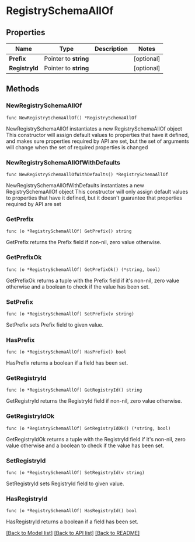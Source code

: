 # RegistrySchemaAllOf

## Properties

Name | Type | Description | Notes
------------ | ------------- | ------------- | -------------
**Prefix** | Pointer to **string** |  | [optional] 
**RegistryId** | Pointer to **string** |  | [optional] 

## Methods

### NewRegistrySchemaAllOf

`func NewRegistrySchemaAllOf() *RegistrySchemaAllOf`

NewRegistrySchemaAllOf instantiates a new RegistrySchemaAllOf object
This constructor will assign default values to properties that have it defined,
and makes sure properties required by API are set, but the set of arguments
will change when the set of required properties is changed

### NewRegistrySchemaAllOfWithDefaults

`func NewRegistrySchemaAllOfWithDefaults() *RegistrySchemaAllOf`

NewRegistrySchemaAllOfWithDefaults instantiates a new RegistrySchemaAllOf object
This constructor will only assign default values to properties that have it defined,
but it doesn't guarantee that properties required by API are set

### GetPrefix

`func (o *RegistrySchemaAllOf) GetPrefix() string`

GetPrefix returns the Prefix field if non-nil, zero value otherwise.

### GetPrefixOk

`func (o *RegistrySchemaAllOf) GetPrefixOk() (*string, bool)`

GetPrefixOk returns a tuple with the Prefix field if it's non-nil, zero value otherwise
and a boolean to check if the value has been set.

### SetPrefix

`func (o *RegistrySchemaAllOf) SetPrefix(v string)`

SetPrefix sets Prefix field to given value.

### HasPrefix

`func (o *RegistrySchemaAllOf) HasPrefix() bool`

HasPrefix returns a boolean if a field has been set.

### GetRegistryId

`func (o *RegistrySchemaAllOf) GetRegistryId() string`

GetRegistryId returns the RegistryId field if non-nil, zero value otherwise.

### GetRegistryIdOk

`func (o *RegistrySchemaAllOf) GetRegistryIdOk() (*string, bool)`

GetRegistryIdOk returns a tuple with the RegistryId field if it's non-nil, zero value otherwise
and a boolean to check if the value has been set.

### SetRegistryId

`func (o *RegistrySchemaAllOf) SetRegistryId(v string)`

SetRegistryId sets RegistryId field to given value.

### HasRegistryId

`func (o *RegistrySchemaAllOf) HasRegistryId() bool`

HasRegistryId returns a boolean if a field has been set.


[[Back to Model list]](../README.md#documentation-for-models) [[Back to API list]](../README.md#documentation-for-api-endpoints) [[Back to README]](../README.md)


